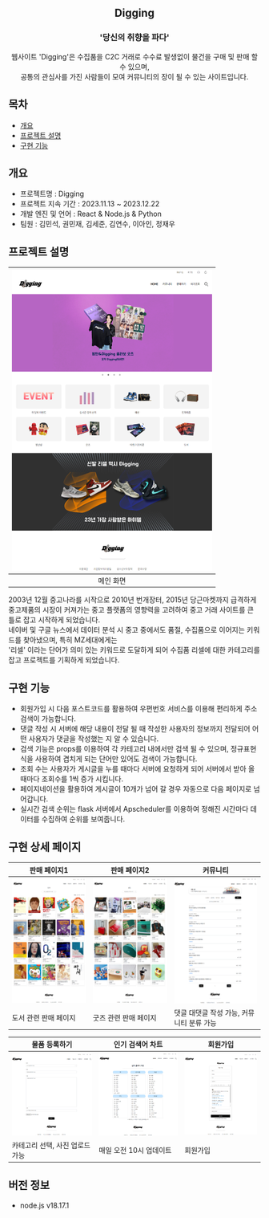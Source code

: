 <div align="center">
<h2>Digging</h2>
<h3>'당신의 취향을 파다'</h3>
웹사이트 'Digging'은 수집품을 C2C 거래로 수수료 발생없이 물건을 구매 및 판매 할 수 있으며,<br>공통의 관심사를 가진 사람들이 모여 커뮤니티의 장이 될 수 있는 사이트입니다.
</div>

## 목차

- [개요](#개요)
- [프로젝트 설명](#프로젝트-설명)
- [구현 기능](#구현-기능)

## 개요

- 프로젝트명 : Digging
- 프로젝트 지속 기간 : 2023.11.13 ~ 2023.12.22
- 개발 엔진 및 언어 : React & Node.js & Python
- 팀원 : 김민석, 권민재, 김세준, 김연수, 이아인, 정재우


## 프로젝트 설명

| <img src="https://github.com/aforo3/digging_in/blob/main/Mainpage.png?raw=true.png" width="400" height="600" text-align: center/> |
| :-------------------------------------------------------------------------------------------------------------------------------: |
|                                                             메인 화면                                                             |

2003년 12월 중고나라를 시작으로 2010년 번개장터, 2015년 당근마켓까지 급격하게 중고제품의 시장이 커져가는 중고 플랫폼의 영향력을 고려하여 중고 거래 사이트를 큰 틀로 잡고 시작하게 되었습니다. <br>
네이버 및 구글 뉴스에서 데이터 분석 시 중고 중에서도 품절, 수집품으로 이어지는 키워드를 찾아냈으며, 특히 MZ세대에게는<br>
'리셀' 이라는 단어가 의미 있는 키워드로 도달하게 되어 수집품 리셀에 대한 카테고리를 잡고 프로젝트를 기획하게 되었습니다. <br>

## 구현 기능

- 회원가입 시 다음 포스트코드를 활용하여 우편번호 서비스를 이용해 편리하게 주소 검색이 가능합니다.
- 댓글 작성 시 서버에 해당 내용이 전달 될 때 작성한 사용자의 정보까지 전달되어 어떤 사용자가 댓글을 작성했는 지 알 수 있습니다.
- 검색 기능은 props를 이용하여 각 카테고리 내에서만 검색 될 수 있으며, 정규표현식을 사용하여 겹치게 되는 단어만 있어도 검색이 가능합니다.
- 조회 수는 사용자가 게시글을 누를 때마다 서버에 요청하게 되어 서버에서 받아 올 때마다 조회수를 1씩 증가 시킵니다.
- 페이지네이션을 활용하여 게시글이 10개가 넘어 갈 경우 자동으로 다음 페이지로 넘어갑니다.
- 실시간 검색 순위는 flask 서버에서 Apscheduler를 이용하여 정해진 시간마다 데이터를 수집하여 순위를 보여줍니다.

## 구현 상세 페이지

| 판매 페이지1                                                                   | 판매 페이지2                                                                    | 커뮤니티                                                                        |
| ------------------------------------------------------------------------------ | ------------------------------------------------------------------------------- | ------------------------------------------------------------------------------- |
| ![image](https://github.com/aforo3/digging_in/blob/main/Category.png?raw=true) | ![image](https://github.com/aforo3/digging_in/blob/main/Category2.png?raw=true) | ![image](https://github.com/aforo3/digging_in/blob/main/Community.png?raw=true) |
| 도서 관련 판매 페이지                                                          | 굿즈 관련 판매 페이지                                                           | 댓글 대댓글 작성 가능, 커뮤니티 분류 가능                                       |

| 물품 등록하기                                                                 | 인기 검색어 차트                                                              | 회원가입                                                                      |
| ----------------------------------------------------------------------------- | ----------------------------------------------------------------------------- | ----------------------------------------------------------------------------- |
| ![image](https://github.com/aforo3/digging_in/blob/main/Selling.png?raw=true) | ![image](https://github.com/aforo3/digging_in/blob/main/Ranking.png?raw=true) | ![image](https://github.com/aforo3/digging_in/blob/main/sign_in.png?raw=true) |
| 카테고리 선택, 사진 업로드 가능                                               | 매일 오전 10시 업데이트                                                       | 회원가입                                                                      |

## 버전 정보

- node.js v18.17.1
